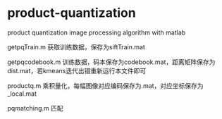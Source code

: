 # product-quantization
product quantization image processing algorithm with matlab



getpqTrain.m   获取训练数据，保存为siftTrain.mat


getpqcodebook.m  训练数据，码本保存为codebook.mat，距离矩阵保存为dist.mat，若kmeans迭代出错重新运行本文件即可	


productq.m       乘积量化，每幅图像对应编码保存为.mat，对应坐标保存为_local.mat



pqmatching.m    匹配        

